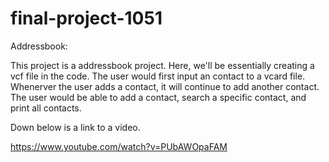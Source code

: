 # final-project-1051

Addressbook:

This project is a addressbook project. Here, we'll be essentially creating a vcf file in the code. The user would first input an contact to a vcard file. Whenerver the user adds a contact, it will continue to add another contact. The user would be able to add a contact, search a specific contact, and print all contacts. 

Down below is a link to a video. 

https://www.youtube.com/watch?v=PUbAWOpaFAM


